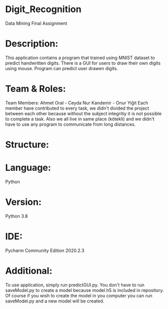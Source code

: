 # Digit_Recognition
Data Mining Final Assignment

# Description:
This application contains a program that trained using MNIST dataset to predict handwritten digits. There is a GUI for users to draw their own digits using mouse. Program can predict user drawen digits.

# Team & Roles:
  Team Members: Ahmet Oral - Ceyda Nur Kandemir - Onur Yiğit
  Each member have contributed to every task, we didn't divided the project between each other because without the subject integritiy it is not possible to complete a task. Also we all live in same place (kötekli) and we didn't have to use any program to communicate from long distances.
  
# Structure:
  
# Language: 
  Python

# Version:
  Python 3.8

# IDE:
Pycharm Community Edition 2020.2.3

# Additional:
  To use application, simply run predictGUI.py. You don't have to run saveModel.py to create a model because model.h5 is included in repository. Of course if you wish to create the model in you computer you can run saveModel.py and a new model will be created.
